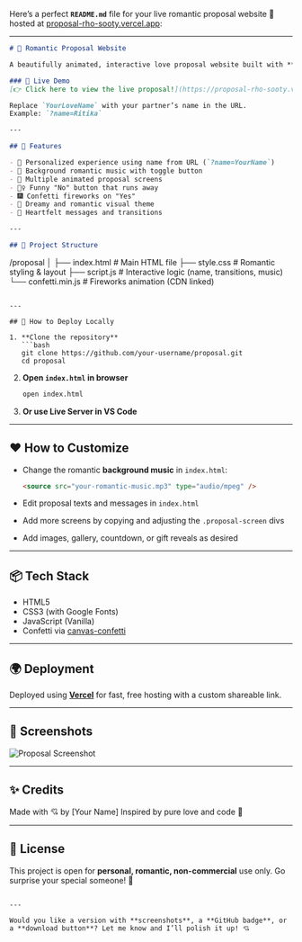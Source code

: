 Here’s a perfect **`README.md`** file for your live romantic proposal website 💖 hosted at [proposal-rho-sooty.vercel.app](https://proposal-rho-sooty.vercel.app):

---

```markdown
# 💌 Romantic Proposal Website

A beautifully animated, interactive love proposal website built with **HTML**, **CSS**, and **JavaScript** to create a magical experience for your loved one. ✨

### 💖 Live Demo
[👉 Click here to view the live proposal!](https://proposal-rho-sooty.vercel.app/?name=YourLoveName)

Replace `YourLoveName` with your partner’s name in the URL.  
Example: `?name=Ritika`

---

## 🌟 Features

- 📝 Personalized experience using name from URL (`?name=YourName`)
- 🎵 Background romantic music with toggle button
- 💬 Multiple animated proposal screens
- 🏃‍♀️ Funny "No" button that runs away
- 🎆 Confetti fireworks on "Yes"
- 🌙 Dreamy and romantic visual theme
- 💖 Heartfelt messages and transitions

---

## 📁 Project Structure

```

/proposal
│
├── index.html        # Main HTML file
├── style.css         # Romantic styling & layout
├── script.js         # Interactive logic (name, transitions, music)
└── confetti.min.js   # Fireworks animation (CDN linked)

````

---

## 🚀 How to Deploy Locally

1. **Clone the repository**
   ```bash
   git clone https://github.com/your-username/proposal.git
   cd proposal
````

2. **Open `index.html` in browser**

   ```bash
   open index.html
   ```

3. **Or use Live Server in VS Code**

---

## ❤️ How to Customize

* Change the romantic **background music** in `index.html`:

  ```html
  <source src="your-romantic-music.mp3" type="audio/mpeg" />
  ```
* Edit proposal texts and messages in `index.html`
* Add more screens by copying and adjusting the `.proposal-screen` divs
* Add images, gallery, countdown, or gift reveals as desired

---

## 📦 Tech Stack

* HTML5
* CSS3 (with Google Fonts)
* JavaScript (Vanilla)
* Confetti via [canvas-confetti](https://www.npmjs.com/package/canvas-confetti)

---

## 🌍 Deployment

Deployed using **[Vercel](https://vercel.com/)** for fast, free hosting with a custom shareable link.

---

## 📸 Screenshots

![Proposal Screenshot](https://your-screenshot-url.png)

---

## ✨ Credits

Made with 💘 by \[Your Name]
Inspired by pure love and code 🌹

---

## 📩 License

This project is open for **personal, romantic, non-commercial** use only.
Go surprise your special someone! 💝

```

---

Would you like a version with **screenshots**, a **GitHub badge**, or a **download button**? Let me know and I’ll polish it up! 💘
```

